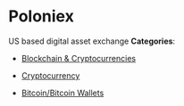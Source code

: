 # Poloniex


US based digital asset exchange
**Categories**:

- [Blockchain & Cryptocurrencies](https://github/awesome-apis/awesome-apis#blockchain-and-cryptocurrencies)

- [Cryptocurrency](https://github/awesome-apis/awesome-apis#cryptocurrency)

- [Bitcoin/Bitcoin Wallets](https://github/awesome-apis/awesome-apis#bitcoin-bitcoin-wallets)



